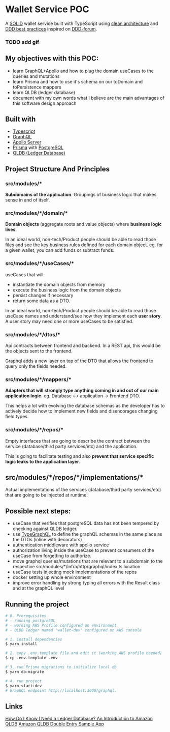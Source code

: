 # Wallet Service POC

A [SOLID](https://khalilstemmler.com/articles/solid-principles/solid-typescript/) wallet service built with TypeScript using [clean architecture](https://khalilstemmler.com/articles/software-design-architecture/organizing-app-logic/) and [DDD best practices](https://khalilstemmler.com/articles/domain-driven-design-intro/) inspired on [DDD-forum](https://github.com/stemmlerjs/ddd-forum).

### TODO add gif

## My objectives with this POC:

- learn GraphQL+Apollo and how to plug the domain useCases to the queries and mutations
- learn Prisma and how to use it's schema on our toDomain and toPersistence mappers
- learn QLDB (ledger database)
- document with my own words what I believe are the main advantages of this software design approach

## Built with

- [Typescript](https://www.typescriptlang.org/)
- [GraphQL](https://graphql.org/)
- [Apollo Server](https://www.apollographql.com/)
- [Prisma](https://www.prisma.io/) with [PostgreSQL](https://www.postgresql.org/)
- [QLDB (Ledger Database)](https://aws.amazon.com/qldb/)

## Project Structure And Principles

### src/modules/\*

**Subdomains of the application**. Groupings of business logic that makes sense in and of itself.

### src/modules/\*/domain/\*

**Domain objects** (aggregate roots and value objects) where **business logic lives**.

In an ideal world, non-tech/Product people should be able to read those files and see the key business rules defined for each domain object.
eg. for a given wallet, you can add funds or subtract funds.

### src/modules/\*/useCases/\*

useCases that will:

- instantiate the domain objects from memory
- execute the business logic from the domain objects
- persist changes if necessary
- return some data as a DTO.

In an ideal world, non-tech/Product people should be able to read those useCase names and understand/see how they implement each **user story**. A user story may need one or more useCases to be satisfied.

### src/modules/\*/dtos/\*

Api contracts between frontend and backend. In a REST api, this would be the objects sent to the frontend.

Graphql adds a new layer on top of the DTO that allows the frontend to query only the fields needed.

### src/modules/\*/mappers/\*

**Adapters that will strongly type anything coming in and out of our main application logic.** eg. Database <-> application -> Frontend DTO.

This helps a lot with evolving the database schemas as the developer has to actively decide how to implement new fields and disencorages changing field types.

### src/modules/\*/repos/\*

Empty interfaces that are going to describe the contract between the service (database/third party services/etc) and the application.

This is going to facilitate testing and also **prevent that service specific logic leaks to the application layer**.

## src/modules/\*/repos/\*/implementations/\*

Actual implementations of the services (database/third party services/etc) that are going to be injected at runtime.

## Possible next steps:

- useCase that verifies that postgreSQL data has not been tempered by checking against QLDB ledger.
- use [TypeGraphQL](https://typegraphql.com/) to define the graphQL schemas in the same place as the DTOs (inline with decorators)
- authentication middleware with apollo service
- authorization living inside the useCase to prevent consumers of the useCase from forgetting to authorize.
- move graphql queries/mutations that are relevant to a subdomain to the respective src/modules/\*/infra/http/graphql/index.ts location
- useCase tests injecting mock implementations of the repos
- docker setting up whole environment
- improve error handling by strong typing all errors with the Result class and at the graphQL level

## Running the project

```bash
# 0. Prerequisites
# - running postgreSQL
# - working AWS Profile configured on environment
# - QLDB ledger named 'wallet-dev' configured on AWS console

# 1. install dependencies
$ yarn install

# 2. copy .env.template file and edit it (working AWS profile needed)
$ cp .env.template .env

# 3. run Prisma migrations to initialize local db
$ yarn db:migrate

# 4. run project
$ yarn start:dev
# GraphQL endpoint http://localhost:3000/graphql.
```

## Links

[How Do I Know I Need a Ledger Database? An Introduction to Amazon QLDB](https://www.youtube.com/watch?v=blIku5CWYzU)
[Amazon QLDB Double Entry Sample App](https://github.com/aws-samples/amazon-qldb-double-entry-sample-java)
